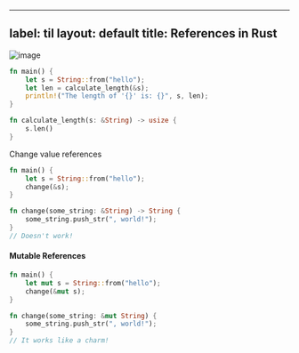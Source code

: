 
---
label: til
layout: default
title: References in Rust 
---
![image](https://user-images.githubusercontent.com/25602820/28834793-888f8c20-770d-11e7-8cc7-e911b1647e08.png)
```rust
fn main() {
    let s = String::from("hello");
    let len = calculate_length(&s);
    println!("The length of '{}' is: {}", s, len);
}

fn calculate_length(s: &String) -> usize {
    s.len()
}
```
Change value references 

```rust
fn main() {
    let s = String::from("hello");
    change(&s);
}

fn change(some_string: &String) -> String {
    some_string.push_str(", world!");
}
// Doesn't work!
```
#### Mutable References 

```rust
fn main() {
    let mut s = String::from("hello");
    change(&mut s);
}

fn change(some_string: &mut String) {
    some_string.push_str(", world!");
}
// It works like a charm!
```

